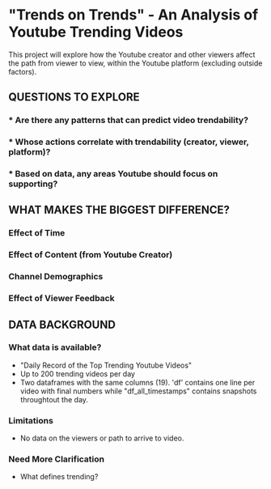 # "Trends on Trends" - An Analysis of Youtube Trending Videos

This project will explore how the Youtube creator and other viewers affect the path from viewer to view, within the Youtube platform (excluding outside factors). 


## QUESTIONS TO EXPLORE

### * Are there any patterns that can predict video trendability? 
### * Whose actions correlate with trendability (creator, viewer, platform)?
### * Based on data, any areas Youtube should focus on supporting?

## WHAT MAKES THE BIGGEST DIFFERENCE?

### Effect of Time
### Effect of Content (from Youtube Creator)
### Channel Demographics
### Effect of Viewer Feedback

## DATA BACKGROUND

### What data is available?
* "Daily Record of the Top Trending Youtube Videos"
* Up to 200 trending videos per day
* Two dataframes with the same columns (19). 'df' contains one line per video with final numbers while "df_all_timestamps" contains snapshots throughtout the day. 

### Limitations
* No data on the viewers or path to arrive to video. 

### Need More Clarification
* What defines trending? 
